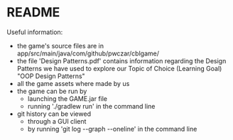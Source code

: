 # README

Useful information:

- the game's source files are in app/src/main/java/com/github/pwczar/cblgame/
- the file 'Design Patterns.pdf' contains information regarding the Design Patterns
  we have used to explore our Topic of Choice (Learning Goal) "OOP Design Patterns"
- all the game assets where made by us
- the game can be run by
  - launching the GAME.jar file
  - running './gradlew run' in the command line
- git history can be viewed
  - through a GUI client
  - by running 'git log --graph --oneline' in the command line
